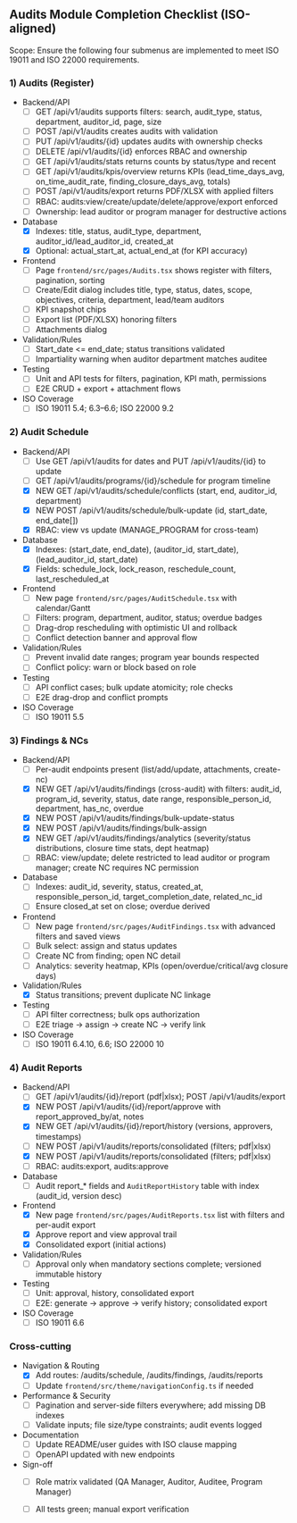 ## Audits Module Completion Checklist (ISO-aligned)

Scope: Ensure the following four submenus are implemented to meet ISO 19011 and ISO 22000 requirements.

### 1) Audits (Register)
- Backend/API
  - [ ] GET /api/v1/audits supports filters: search, audit_type, status, department, auditor_id, page, size
  - [ ] POST /api/v1/audits creates audits with validation
  - [ ] PUT /api/v1/audits/{id} updates audits with ownership checks
  - [ ] DELETE /api/v1/audits/{id} enforces RBAC and ownership
  - [ ] GET /api/v1/audits/stats returns counts by status/type and recent
  - [ ] GET /api/v1/audits/kpis/overview returns KPIs (lead_time_days_avg, on_time_audit_rate, finding_closure_days_avg, totals)
  - [ ] POST /api/v1/audits/export returns PDF/XLSX with applied filters
  - [ ] RBAC: audits:view/create/update/delete/approve/export enforced
  - [ ] Ownership: lead auditor or program manager for destructive actions
- Database
  - [x] Indexes: title, status, audit_type, department, auditor_id/lead_auditor_id, created_at
  - [x] Optional: actual_start_at, actual_end_at (for KPI accuracy)
- Frontend
  - [ ] Page `frontend/src/pages/Audits.tsx` shows register with filters, pagination, sorting
  - [ ] Create/Edit dialog includes title, type, status, dates, scope, objectives, criteria, department, lead/team auditors
  - [ ] KPI snapshot chips
  - [ ] Export list (PDF/XLSX) honoring filters
  - [ ] Attachments dialog
- Validation/Rules
  - [ ] Start_date <= end_date; status transitions validated
  - [ ] Impartiality warning when auditor department matches auditee
- Testing
  - [ ] Unit and API tests for filters, pagination, KPI math, permissions
  - [ ] E2E CRUD + export + attachment flows
- ISO Coverage
  - [ ] ISO 19011 5.4; 6.3–6.6; ISO 22000 9.2

### 2) Audit Schedule
- Backend/API
  - [ ] Use GET /api/v1/audits for dates and PUT /api/v1/audits/{id} to update
  - [ ] GET /api/v1/audits/programs/{id}/schedule for program timeline
  - [x] NEW GET /api/v1/audits/schedule/conflicts (start, end, auditor_id, department)
  - [x] NEW POST /api/v1/audits/schedule/bulk-update (id, start_date, end_date[])
  - [x] RBAC: view vs update (MANAGE_PROGRAM for cross-team)
- Database
  - [x] Indexes: (start_date, end_date), (auditor_id, start_date), (lead_auditor_id, start_date)
  - [x] Fields: schedule_lock, lock_reason, reschedule_count, last_rescheduled_at
- Frontend
  - [ ] New page `frontend/src/pages/AuditSchedule.tsx` with calendar/Gantt
  - [ ] Filters: program, department, auditor, status; overdue badges
  - [ ] Drag-drop rescheduling with optimistic UI and rollback
  - [ ] Conflict detection banner and approval flow
- Validation/Rules
  - [ ] Prevent invalid date ranges; program year bounds respected
  - [ ] Conflict policy: warn or block based on role
- Testing
  - [ ] API conflict cases; bulk update atomicity; role checks
  - [ ] E2E drag-drop and conflict prompts
- ISO Coverage
  - [ ] ISO 19011 5.5

### 3) Findings & NCs
- Backend/API
  - [ ] Per-audit endpoints present (list/add/update, attachments, create-nc)
  - [x] NEW GET /api/v1/audits/findings (cross-audit) with filters: audit_id, program_id, severity, status, date range, responsible_person_id, department, has_nc, overdue
  - [x] NEW POST /api/v1/audits/findings/bulk-update-status
  - [x] NEW POST /api/v1/audits/findings/bulk-assign
  - [x] NEW GET /api/v1/audits/findings/analytics (severity/status distributions, closure time stats, dept heatmap)
  - [ ] RBAC: view/update; delete restricted to lead auditor or program manager; create NC requires NC permission
- Database
  - [ ] Indexes: audit_id, severity, status, created_at, responsible_person_id, target_completion_date, related_nc_id
  - [ ] Ensure closed_at set on close; overdue derived
- Frontend
  - [ ] New page `frontend/src/pages/AuditFindings.tsx` with advanced filters and saved views
  - [ ] Bulk select: assign and status updates
  - [ ] Create NC from finding; open NC detail
  - [ ] Analytics: severity heatmap, KPIs (open/overdue/critical/avg closure days)
- Validation/Rules
  - [x] Status transitions; prevent duplicate NC linkage
- Testing
  - [ ] API filter correctness; bulk ops authorization
  - [ ] E2E triage → assign → create NC → verify link
- ISO Coverage
  - [ ] ISO 19011 6.4.10, 6.6; ISO 22000 10

### 4) Audit Reports
- Backend/API
  - [ ] GET /api/v1/audits/{id}/report (pdf|xlsx); POST /api/v1/audits/export
  - [x] NEW POST /api/v1/audits/{id}/report/approve with report_approved_by/at, notes
  - [x] NEW GET /api/v1/audits/{id}/report/history (versions, approvers, timestamps)
  - [ ] NEW POST /api/v1/audits/reports/consolidated (filters; pdf|xlsx)
  - [x] NEW POST /api/v1/audits/reports/consolidated (filters; pdf|xlsx)
  - [ ] RBAC: audits:export, audits:approve
- Database
  - [ ] Audit report_* fields and `AuditReportHistory` table with index (audit_id, version desc)
- Frontend
  - [x] New page `frontend/src/pages/AuditReports.tsx` list with filters and per-audit export
  - [x] Approve report and view approval trail
  - [x] Consolidated export (initial actions)
- Validation/Rules
  - [ ] Approval only when mandatory sections complete; versioned immutable history
- Testing
  - [ ] Unit: approval, history, consolidated export
  - [ ] E2E: generate → approve → verify history; consolidated export
- ISO Coverage
  - [ ] ISO 19011 6.6

### Cross-cutting
- Navigation & Routing
  - [x] Add routes: /audits/schedule, /audits/findings, /audits/reports
  - [ ] Update `frontend/src/theme/navigationConfig.ts` if needed
- Performance & Security
  - [ ] Pagination and server-side filters everywhere; add missing DB indexes
  - [ ] Validate inputs; file size/type constraints; audit events logged
- Documentation
  - [ ] Update README/user guides with ISO clause mapping
  - [ ] OpenAPI updated with new endpoints
- Sign-off
  - [ ] Role matrix validated (QA Manager, Auditor, Auditee, Program Manager)
  - [ ] All tests green; manual export verification

